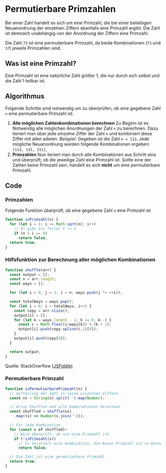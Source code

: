 # Permutierbare Primzahlen

Bei einer Zahl handelt es sich um eine Primzahl, die bei einer beliebigen Neuanordnung der einzelnen Ziffern ebenfalls eine Primzahl ergibt. Die Zahl ist demnach unabhängig von der Anordnung der Ziffern eine Primzahl.

Die Zahl `73` ist eine permutierbare Primzahl, da beide Kombinationen (`73` und `37`) jeweils Primzahlen sind.

## Was ist eine Primzahl?

Eine Primzahl ist eine natürliche Zahl größer 1, die nur durch sich selbst und die Zahl 1 teilbar ist.

## Algorithmus

Folgende Schritte sind notwendig um zu überprüfen, ob eine gegebene Zahl `n` eine permutierbare Primzahl ist.

1. **Alle möglichen Zahlenkombinationen berechnen**
    Zu Beginn ist es Notwendig alle möglichen Anordnungen der Zahl `n` zu berechnen. Dazu iteriert man über jede einzelne Ziffer der Zahl `n` und kombiniert diese Ziffer mit allen aderen. 
    _Beispiel:_ 
    Gegeben ist die Zahl `n = 113`. Jede mögliche Neuanordnung würden folgende Kombinationen ergeben: `[113, 131, 311]`,
2. **Primzahlen**
    Nun iteriert man durch alle Kombinationen aus Schritt eins und überprüft, ob die jeweilige Zahl eine Primzahl ist. Sollte eine der Zahlen keine Primzahl sein, handelt es sich **nicht** um eine permutierbare Primzahl.

## Code

### Primzahlen

Folgende Funktion überprüft, ob eine gegebene Zahl `n` eine Primzahl ist

```js
function isPrimzahl(n) {
  for (let i = 2; i <= Math.sqrt(n); i++)
    // Es gibt ein Teiler t != n
    if (n % i == 0)
      return false;
  return true;
}
```

### Hilfsfunktion zur Berechnung aller möglichen Kombinationen

```js
function shuffle(arr) {
  const output = [];
  const n = arr.length;
  const ways = [];

  for (let i = 0, j = 1; i < n; ways.push(j *= ++i));

  const totalWays = ways.pop();
  for (let i = 0; i < totalWays; i++) {
    const copy = arr.slice();
    output[i] = [];
    for (let k = ways.length - 1; k >= 0; k--) {
      const c = Math.floor(i/ways[k]) % (k + 2);
      output[i].push(copy.splice(c,1)[0]);
    }
    output[i].push(copy[0]);
  }

  return output;
}
```

Quelle: StackOverflow [(JSFiddle)](http://jsfiddle.net/BGYk4/)

### Permutierbare Primzahl

```js
function isPermutierbarePrimzahl(n) {
  // Aufteilung der Zahl in seine einzelnen Ziffern
  const ns = String(n).split('').map(Number);

  // Array Shufflen und alle Kombinationen berechnen
  const shuffled = shuffle(ns)
    .map((x) => Number(x.join('')));

  // Für jede Kombination
  for (const x of shuffled)+
    // Wird überprüft, ob sie eine Primzahl ist
    if (!isPrimzahl(x))
      // Es existiert eine Kombination, die keine Primzahl ist => Keine permutierbare Primzahl
      return false;

  // Die Zahl ist eine permutierbare Primzahl
  return true;
}
```
